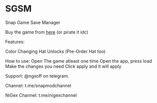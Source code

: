 # SGSM
Snap Game Save Manager

Buy the game from [here](https://iq-gaming-studio.itch.io/snap-game/) (or pirate it idc)

Features:

Color Changing
Hat Unlocks (Pre-Order Hat too)

How to use:
Open The game atleast one time
Open the app, press load
Make the changes you need
Click apply and it will apply

Support: @ngxoff on telegram.

Channel: t.me/snapmodchannel

NiGex Channel: t.me/nigexchannel
